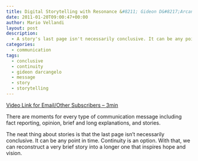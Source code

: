 ```yaml
---
title: Digital Storytelling with Resonance &#8211; Gideon D&#8217;Arcangelo
date: 2011-01-20T09:00:47+00:00
author: Mario Vellandi
layout: post
description:
  - A story's last page isn't necessarily conclusive. It can be any point in time. Continuity is an option, and a very brief story can be made longer
categories:
  - communication
tags:
  - conclusive
  - continuity
  - gideon darcangelo
  - message
  - story
  - storytelling
---
```

[Video Link for Email/Other Subscribers &#8211; 3min](http://www.vimeo.com/6964197)

There are moments for every type of communication message including fact reporting, opinion, brief and long explanations, and stories.

The neat thing about stories is that the last page isn&#8217;t necessarily conclusive. It can be any point in time. Continuity is an option. With that, we can reconstruct a very brief story into a longer one that inspires hope and vision.
